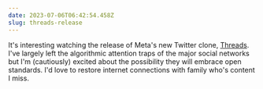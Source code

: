 ```yaml
---
date: 2023-07-06T06:42:54.458Z
slug: threads-release
---
```

It's interesting watching the release of Meta's new Twitter clone, [Threads](https://www.threads.net/). I've largely left the algorithmic attention traps of the major social networks but I'm (cautiously) excited about the possibility they will embrace open standards. I'd love to restore internet connections with family who's content I miss.
